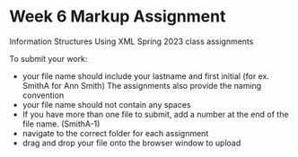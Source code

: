 # Week 6 Markup Assignment
Information Structures Using XML Spring 2023 class assignments

To submit your work:
* your file name should include your lastname and first initial (for ex. SmithA for Ann Smith) The assignments also provide the naming convention
* your file name should not contain any spaces
* If you have more than one file to submit, add a number at the end of the file name. (SmithA-1)
* navigate to the correct folder for each assignment
* drag and drop your file onto the browser window to upload
